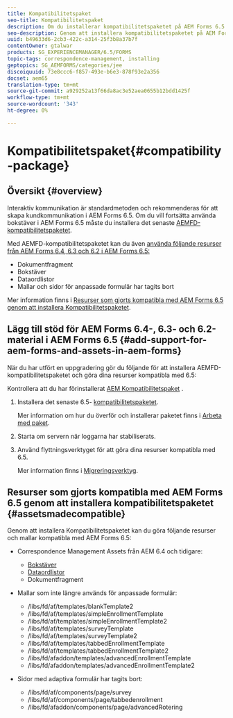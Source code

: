 ```yaml
---
title: Kompatibilitetspaket
seo-title: Kompatibilitetspaket
description: Om du installerar kompatibilitetspaketet på AEM Forms 6.5 kan du använda Correspondence Management-resurser från AEM Forms 6.4 och tidigare versioner samt inaktuella mallar och sidor för adaptiva formulär
seo-description: Genom att installera kompatibilitetspaketet på AEM Forms 6.4 kan du använda Correspondence Management-resurser från AEM Forms 6.4 och inaktuella adaptiva formulärmallar och sidor.
uuid: b49633d6-2cb3-422c-a314-25f3b8a37b7f
contentOwner: gtalwar
products: SG_EXPERIENCEMANAGER/6.5/FORMS
topic-tags: correspondence-management, installing
geptopics: SG_AEMFORMS/categories/jee
discoiquuid: 73e8ccc6-f857-493e-b6e3-878f93e2a356
docset: aem65
translation-type: tm+mt
source-git-commit: a929252a13f66da8ac3e52aea0655b12bdd1425f
workflow-type: tm+mt
source-wordcount: '343'
ht-degree: 0%

---
```



# Kompatibilitetspaket{#compatibility-package}

## Översikt {#overview}

Interaktiv kommunikation är standardmetoden och rekommenderas för att skapa kundkommunikation i AEM Forms 6.5. Om du vill fortsätta använda bokstäver i AEM Forms 6.5 måste du installera det senaste [AEMFD-kompatibilitetspaketet](https://helpx.adobe.com/aem-forms/kb/aem-forms-releases.html).

Med AEMFD-kompatibilitetspaketet kan du även [använda följande resurser från AEM Forms 6.4, 6.3 och 6.2 i AEM Forms 6.5:](../../forms/using/compatibility-package.md#add-support-for-aem-forms-and-assets-in-aem-forms)

* Dokumentfragment
* Bokstäver
* Dataordlistor
* Mallar och sidor för anpassade formulär har tagits bort

Mer information finns i [Resurser som gjorts kompatibla med AEM Forms 6.5 genom att installera Kompatibilitetspaketet](../../forms/using/compatibility-package.md#assetsmadecompatible).

## Lägg till stöd för AEM Forms 6.4-, 6.3- och 6.2-material i AEM Forms 6.5 {#add-support-for-aem-forms-and-assets-in-aem-forms}

När du har utfört en uppgradering gör du följande för att installera AEMFD-kompatibilitetspaketet och göra dina resurser kompatibla med 6.5:

Kontrollera att du har förinstallerat [AEM Kompatibilitetspaket](https://helpx.adobe.com/aem-forms/kb/aem-forms-releases.html) .

1. Installera det senaste 6.5- [kompatibilitetspaketet](https://helpx.adobe.com/aem-forms/kb/aem-forms-releases.html).

   Mer information om hur du överför och installerar paketet finns i [Arbeta med paket](/help/sites-administering/package-manager.md).

1. Starta om servern när loggarna har stabiliserats.
1. Använd flyttningsverktyget för att göra dina resurser kompatibla med 6.5.

   Mer information finns i [Migreringsverktyg](../../forms/using/migration-utility.md).

## Resurser som gjorts kompatibla med AEM Forms 6.5 genom att installera kompatibilitetspaketet {#assetsmadecompatible}

Genom att installera Kompatibilitetspaketet kan du göra följande resurser och mallar kompatibla med AEM Forms 6.5:

* Correspondence Management Assets från AEM 6.4 och tidigare:

   * [Bokstäver](../../forms/using/create-letter.md)
   * [Dataordlistor](/help/forms/using/data-dictionary.md)
   * Dokumentfragment

* Mallar som inte längre används för anpassade formulär:

   * /libs/fd/af/templates/blankTemplate2
   * /libs/fd/af/templates/simpleEnrollmentTemplate
   * /libs/fd/af/templates/simpleEnrollmentTemplate2
   * /libs/fd/af/templates/surveyTemplate
   * /libs/fd/af/templates/surveyTemplate2
   * /libs/fd/af/templates/tabbedEnrollmentTemplate
   * /libs/fd/af/templates/tabbedEnrollmentTemplate2
   * /libs/fd/afaddon/templates/advancedEnrollmentTemplate
   * /libs/fd/afaddon/templates/advancedEnrollmentTemplate2

* Sidor med adaptiva formulär har tagits bort:

   * /libs/fd/af/components/page/survey
   * /libs/fd/af/components/page/tabbedenrollment
   * /libs/fd/afaddon/components/page/advancedRotering

